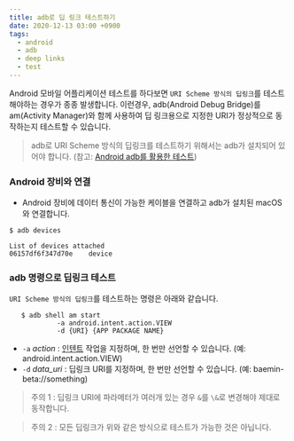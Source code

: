 ```yaml
---
title: adb로 딥 링크 테스트하기
date: 2020-12-13 03:00 +0900
tags:
  - android
  - adb 
  - deep links
  - test
---
```


Android 모바일 어플리케이션 테스트를 하다보면 `URI Scheme 방식의 딥링크`를 테스트해야하는 경우가 종종 발생합니다.
이런경우, adb(Android Debug Bridge)를 am(Activity Manager)와 함께 사용하여 딥 링크용으로 지정한 URI가 정상적으로 동작하는지 테스트할 수 있습니다. 

> adb로 URI Scheme 방식의 딥링크를 테스트하기 위해서는 adb가 설치되어 있어야 합니다. (참고: [Android adb를 활용한 테스트](https://phoby.github.io/adb))

### Android 장비와 연결

* Android 장비에 데이터 통신이 가능한 케이블을 연결하고 adb가 설치된 macOS와 연결합니다.

``` shell
$ adb devices

List of devices attached
06157df6f347d70e	device
```

### adb 명령으로 딥링크 테스트

`URI Scheme 방식의 딥링크`를 테스트하는 명령은 아래와 같습니다.

``` shell
   $ adb shell am start
            -a android.intent.action.VIEW
            -d {URI} {APP PACKAGE NAME}
```

* `-a` *action* : [인텐트](https://developer.android.com/guide/components/intents-filters?hl=ko) 작업을 지정하며, 한 번만 선언할 수 있습니다. (예: android.intent.action.VIEW)
* `-d` *data_uri* : 딥링크 URI를 지정하며, 한 번만 선언할 수 있습니다. (예: baemin-beta://something)

> 주의 1 : 딥링크 URI에 파라메터가 여러개 있는 경우 `&`를 `\&`로 변경해야 제대로 동작합니다.

> 주의 2 : 모든 딥링크가 위와 같은 방식으로 테스트가 가능한 것은 아닙니다.

